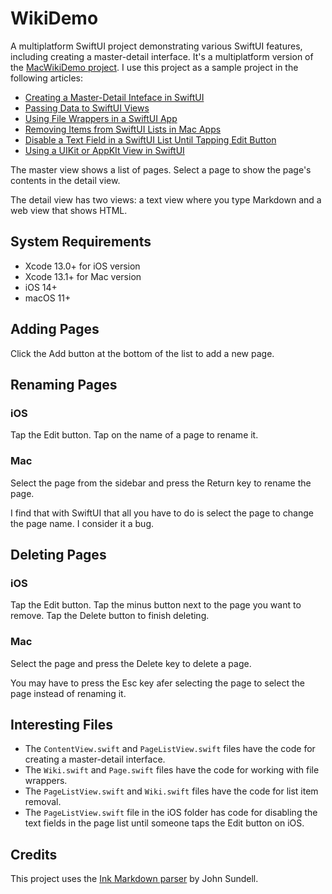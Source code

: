 # WikiDemo

A multiplatform SwiftUI project demonstrating various SwiftUI features, including creating a master-detail interface. It's a multiplatform version of the [MacWikiDemo project](https://github.com/SwiftDevJournal/MacWikiDemo). I use this project as a sample project in the following articles:

* [Creating a Master-Detail Inteface in SwiftUI](https://www.swiftdevjournal.com/creating-a-master-detail-inteface-in-swiftui/)
* [Passing Data to SwiftUI Views](https://www.swiftdevjournal.com/passing-data-to-swiftui-views/)
* [Using File Wrappers in a SwiftUI App](https://www.swiftdevjournal.com/using-file-wrappers-in-a-swiftui-app/)
* [Removing Items from SwiftUI Lists in Mac Apps](https://www.swiftdevjournal.com/removing-items-from-swiftui-lists-in-mac-apps/)
* [Disable a Text Field in a SwiftUI List Until Tapping Edit Button](https://www.swiftdevjournal.com/disable-a-text-field-in-a-swiftui-list-until-tapping-edit-button/)
* [Using a UIKit or AppKIt View in SwiftUI](https://www.swiftdevjournal.com/using-a-uikit-or-appkit-view-in-swiftui/)

The master view shows a list of pages. Select a page to show the page's contents in the detail view.

The detail view has two views: a text view where you type Markdown and a web view that shows HTML.

## System Requirements

* Xcode 13.0+ for iOS version
* Xcode 13.1+ for Mac version
* iOS 14+
* macOS 11+

## Adding Pages

Click the Add button at the bottom of the list to add a new page.

## Renaming Pages

### iOS

Tap the Edit button. Tap on the name of a page to rename it.

### Mac

Select the page from the sidebar and press the Return key to rename the page.

I find that with SwiftUI that all you have to do is select the page to change the page name. I consider it a bug.

## Deleting Pages

### iOS

Tap the Edit button. Tap the minus button next to the page you want to remove. Tap the Delete button to finish deleting.

### Mac

Select the page and press the Delete key to delete a page.

You may have to press the Esc key afer selecting the page to select the page instead of renaming it.

## Interesting Files

* The `ContentView.swift` and `PageListView.swift` files have the code for creating a master-detail interface.
* The `Wiki.swift` and `Page.swift` files have the code for working with file wrappers.
* The `PageListView.swift` and `Wiki.swift` files have the code for list item removal.
* The `PageListView.swift` file in the iOS folder has code for disabling the text fields in the page list until someone taps the Edit button on iOS.

## Credits

This project uses the [Ink Markdown parser](https://github.com/JohnSundell/Ink) by John Sundell.
